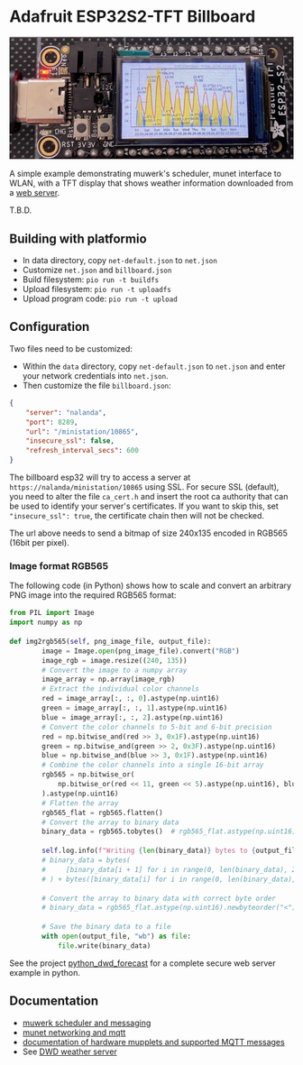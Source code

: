 Adafruit ESP32S2-TFT Billboard
==============================

![](https://github.com/domschl/python-dwd-forecast/blob/master/resources/esp32-billboard.jpg)

A simple example demonstrating muwerk's scheduler, munet interface to WLAN, 
with a TFT display that shows weather information downloaded from a [web server](https://github.com/domschl/python-dwd-forecast).


T.B.D.

## Building with platformio

* In data directory, copy `net-default.json` to `net.json`
* Customize `net.json` and `billboard.json`
* Build filesystem: `pio run -t buildfs`
* Upload filesystem: `pio run -t uploadfs`
* Upload program code: `pio run -t upload`

## Configuration

Two files need to be customized:

- Within the `data` directory, copy `net-default.json` to `net.json` and enter your network credentials into `net.json`.
- Then customize the file `billboard.json`: 

```json
{
    "server": "nalanda",
    "port": 8289,
    "url": "/ministation/10865",
    "insecure_ssl": false,
    "refresh_interval_secs": 600
}
```

The billboard esp32 will try to access a server at ```https://nalanda/ministation/10865``` using SSL. For secure SSL (default), you need to alter the file
`ca_cert.h` and insert the root ca authority that can be used to identify your server's certificates. If you want to skip this, set `"insecure_ssl": true`,
the certificate chain then will not be checked.

The url above needs to send a bitmap of size 240x135 encoded in RGB565 (16bit per pixel).

### Image format RGB565

The following code (in Python) shows how to scale and convert an arbitrary PNG image into the required RGB565 format:

```python
from PIL import Image
import numpy as np

def img2rgb565(self, png_image_file, output_file):
        image = Image.open(png_image_file).convert("RGB")
        image_rgb = image.resize((240, 135))
        # Convert the image to a numpy array
        image_array = np.array(image_rgb)
        # Extract the individual color channels
        red = image_array[:, :, 0].astype(np.uint16)
        green = image_array[:, :, 1].astype(np.uint16)
        blue = image_array[:, :, 2].astype(np.uint16)
        # Convert the color channels to 5-bit and 6-bit precision
        red = np.bitwise_and(red >> 3, 0x1F).astype(np.uint16)
        green = np.bitwise_and(green >> 2, 0x3F).astype(np.uint16)
        blue = np.bitwise_and(blue >> 3, 0x1F).astype(np.uint16)
        # Combine the color channels into a single 16-bit array
        rgb565 = np.bitwise_or(
            np.bitwise_or(red << 11, green << 5).astype(np.uint16), blue
        ).astype(np.uint16)
        # Flatten the array
        rgb565_flat = rgb565.flatten()
        # Convert the array to binary data
        binary_data = rgb565.tobytes()  # rgb565_flat.astype(np.uint16).tobytes()

        self.log.info(f"Writing {len(binary_data)} bytes to {output_file}")
        # binary_data = bytes(
        #     [binary_data[i + 1] for i in range(0, len(binary_data), 2)]
        # ) + bytes([binary_data[i] for i in range(0, len(binary_data), 2)])

        # Convert the array to binary data with correct byte order
        # binary_data = rgb565_flat.astype(np.uint16).newbyteorder("<")  # .tobytes()

        # Save the binary data to a file
        with open(output_file, "wb") as file:
            file.write(binary_data)
```

See the project [python_dwd_forecast](https://github.com/domschl/python-dwd-forecast/tree/master) for a complete secure web server example in python.

## Documentation

* [muwerk scheduler and messaging](https://github.com/muwerk/muwerk)
* [munet networking and mqtt](https://github.com/muwerk/munet)
* [documentation of hardware mupplets and supported MQTT messages](https://github.com/muwerk/mupplet-core)
* See [DWD weather server](https://github.com/domschl/python-dwd-forecast)
